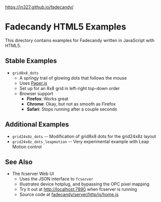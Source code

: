 https://jn327.github.io/fadecandy/

Fadecandy HTML5 Examples
========================

This directory contains examples for Fadecandy written in JavaScript with HTML5.

Stable Examples
---------------

* `grid8x8_dots`
  * A springy trail of glowing dots that follows the mouse
  * Uses [Paper.js](http://paperjs.org/)
  * Set up for an 8x8 grid in left-right top-down order
  * Browser support
    * **Firefox**: Works great
    * **Chrome**: Okay, but not as smooth as Firefox
    * **Safari**: Stops running after a couple seconds

Additional Examples
-------------------

* `grid24x8z_dots` -- Modification of grid8x8 dots for the grid24x8z layout
* `grid24x8z_dots_leapmotion` -- Very experimental example with Leap Motion control

See Also
--------

* The fcserver Web UI
   * Uses the JSON interface to `fcserver`
   * Illustrates device hotplug, and bypassing the OPC pixel mapping
   * Try it out at [http://localhost:7890](http://localhost:7890) when fcserver is running
   * Source code at [fadecandy/server/http/js/home.js](https://github.com/scanlime/fadecandy/blob/master/server/http/js/home.js)
